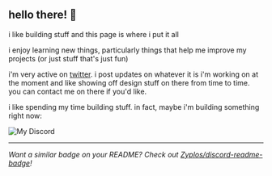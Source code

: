 ## hello there! 👋

i like building stuff and this page is where i put it all

i enjoy learning new things, particularly things that help me improve my projects (or just stuff that's just fun)

i'm very active on [twitter](https://twitter.com/Zyplos). i post updates on whatever it is i'm working on at the moment and like showing off design stuff on there from time to time. you can contact me on there if you'd like.

i like spending my time building stuff. in fact, maybe i'm building something right now:

![My Discord](https://discord-readme-badge.vercel.app/api?id=204620732259368960)

---

_Want a similar badge on your README? Check out [Zyplos/discord-readme-badge](https://github.com/Zyplos/discord-readme-badge)!_